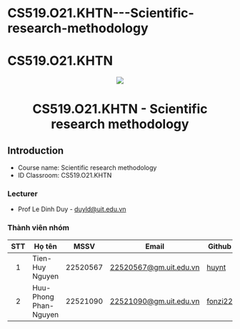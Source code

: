 # CS519.O21.KHTN---Scientific-research-methodology


# CS519.O21.KHTN
<p align="center">
  <a href="https://www.uit.edu.vn/"><img src="https://www.uit.edu.vn/sites/vi/files/banner.png"></a>
<h1 align="center"><b>CS519.O21.KHTN - Scientific research methodology</b></h1>

## Introduction
* Course name:  Scientific research methodology
* ID Classroom: CS519.O21.KHTN

### Lecturer
* Prof Le Dinh Duy - duyld@uit.edu.vn

### Thành viên nhóm

| STT | Họ tên | MSSV | Email | Github |
| :---: | --- | --- | --- | --- |
| 1 | Tien-Huy Nguyen | 22520567 | 22520567@gm.uit.edu.vn | [huynt]([https://github.com/tamtam24](https://github.com/huynt654)) |
| 2 | Huu-Phong Phan-Nguyen | 22521090 | 22521090@gm.uit.edu.vn | [fonzi22]([https://github.com/4k4m](https://github.com/fonzi22)) |
